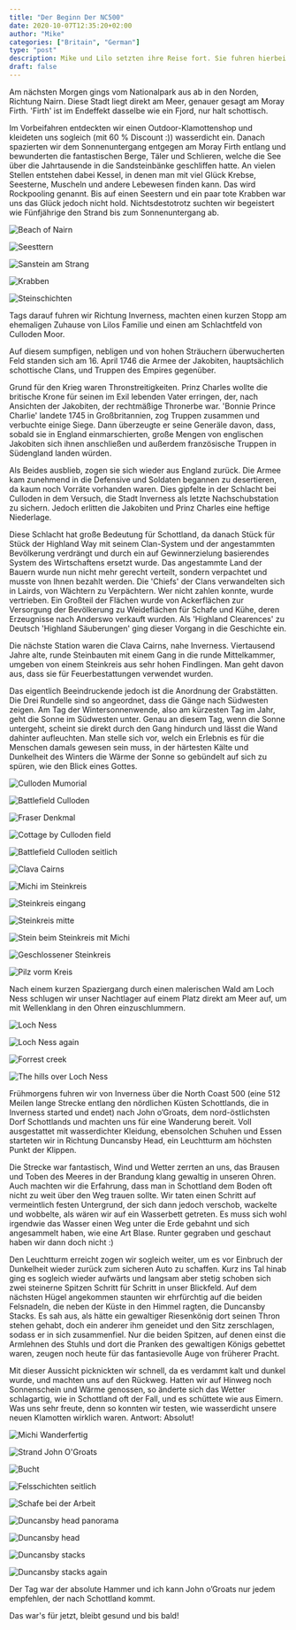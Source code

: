 ```yaml
---
title: "Der Beginn Der NC500"
date: 2020-10-07T12:35:20+02:00
author: "Mike"
categories: ["Britain", "German"]
type: "post"
description: Mike und Lilo setzten ihre Reise fort. Sie fuhren hierbei weiter in den Norden und gelangten dadurch an den nord-östlichsten Punkt Schottlands. 
draft: false
---
```



Am nächsten Morgen gings vom Nationalpark aus ab in den Norden, Richtung Nairn. Diese Stadt liegt direkt am Meer, genauer gesagt am Moray Firth. 'Firth' ist im Endeffekt dasselbe wie ein Fjord, nur halt schottisch.

Im Vorbeifahren entdeckten wir einen Outdoor-Klamottenshop und kleideten uns sogleich (mit 60 % Discount :)) wasserdicht ein. Danach spazierten wir dem Sonnenuntergang entgegen am Moray Firth entlang und bewunderten die fantastischen Berge, Täler und Schlieren, welche die See über die Jahrtausende in die Sandsteinbänke geschliffen hatte. An vielen Stellen entstehen dabei Kessel, in denen man mit viel Glück Krebse, Seesterne, Muscheln und andere Lebewesen finden kann. Das wird Rockpooling genannt. Bis auf einen Seestern und ein paar tote Krabben war uns das Glück jedoch nicht hold. Nichtsdestotrotz suchten wir begeistert wie Fünfjährige den Strand bis zum Sonnenuntergang ab.


<div class="swiper-container"><div class="swiper-wrapper"><div class="swiper-slide">

![Beach of Nairn](38.jpg)

</div><div class="swiper-slide">

![Seesttern](39.jpg)

</div><div class="swiper-slide">

![Sanstein am Strang](40.jpg)

</div><div class="swiper-slide">

![Krabben](41.jpg)

</div><div class="swiper-slide">

![Steinschichten](42.jpg)

</div></div><div class="swiper-button-prev"></div><div class="swiper-button-next"></div></div>


Tags darauf fuhren wir Richtung Inverness, machten einen kurzen Stopp am ehemaligen Zuhause von Lilos Familie und einen am Schlachtfeld von Culloden Moor. 

Auf diesem sumpfigen, nebligen und von hohen Sträuchern überwucherten Feld standen sich am 16. April 1746 die Armee der Jakobiten, hauptsächlich schottische Clans, und Truppen des Empires gegenüber.

Grund für den Krieg waren Thronstreitigkeiten. Prinz Charles wollte die britische Krone für seinen im Exil lebenden Vater erringen, der, nach Ansichten der Jakobiten, der rechtmäßige Thronerbe war. 'Bonnie Prince Charlie' landete 1745 in Großbritannien, zog Truppen zusammen und verbuchte einige Siege. Dann überzeugte er seine Generäle davon, dass, sobald sie in England einmarschierten, große Mengen von englischen Jakobiten sich ihnen anschließen und außerdem französische Truppen in Südengland landen würden.

Als Beides ausblieb, zogen sie sich wieder aus England zurück. Die Armee kam zunehmend in die Defensive und Soldaten begannen zu desertieren, da kaum noch Vorräte vorhanden waren. Dies gipfelte in der Schlacht bei Culloden in dem Versuch, die Stadt Inverness als letzte Nachschubstation zu sichern. Jedoch erlitten die Jakobiten und Prinz Charles eine heftige Niederlage.

Diese Schlacht hat große Bedeutung für Schottland, da danach Stück für Stück der Highland Way mit seinem Clan-System und der angestammten Bevölkerung verdrängt und durch ein auf Gewinnerzielung basierendes System des Wirtschaftens ersetzt wurde. Das angestammte Land der Bauern wurde nun nicht mehr gerecht verteilt, sondern verpachtet und musste von Ihnen bezahlt werden. Die 'Chiefs' der Clans verwandelten sich in Lairds, von Wächtern zu Verpächtern. Wer nicht zahlen konnte, wurde vertrieben.
Ein Großteil der Flächen wurde von Ackerflächen zur Versorgung der Bevölkerung zu Weideflächen für Schafe und Kühe, deren Erzeugnisse nach Anderswo verkauft wurden. Als 'Highland Clearences' zu Deutsch 'Highland Säuberungen' ging dieser Vorgang in die Geschichte ein.

Die nächste Station waren die Clava Cairns, nahe Inverness. Viertausend Jahre alte, runde Steinbauten mit einem Gang in die runde Mittelkammer, umgeben von einem Steinkreis aus sehr hohen Findlingen. Man geht davon aus, dass sie für Feuerbestattungen verwendet wurden.

Das eigentlich Beeindruckende jedoch ist die Anordnung der Grabstätten. Die Drei Rundelle sind so angeordnet, dass die Gänge nach Südwesten zeigen. Am Tag der Wintersonnenwende, also am kürzesten Tag im Jahr, geht die Sonne im Südwesten unter.
Genau an diesem Tag, wenn die Sonne untergeht, scheint sie direkt durch den Gang hindurch und lässt die Wand dahinter aufleuchten. Man stelle sich vor, welch ein Erlebnis es für die Menschen damals gewesen sein muss, in der härtesten Kälte und Dunkelheit des Winters die Wärme der Sonne so gebündelt auf sich zu spüren, wie den Blick eines Gottes.


<div class="swiper-container"><div class="swiper-wrapper"><div class="swiper-slide">

![Culloden Mumorial](51.jpg)

</div><div class="swiper-slide">

![Battlefield Culloden](52.jpg)

</div><div class="swiper-slide">

![Fraser Denkmal](53.jpg)

</div><div class="swiper-slide">

![Cottage by Culloden field](54.jpg)

</div><div class="swiper-slide">

![Battlefield Culloden seitlich](55.jpg)

</div><div class="swiper-slide">

![Clava Cairns](56.jpg)

</div><div class="swiper-slide">

![Michi im Steinkreis](57.jpg)

</div><div class="swiper-slide">

![Steinkreis eingang](58.jpg)

</div><div class="swiper-slide">

![Steinkreis mitte](59.jpg)

</div><div class="swiper-slide">

![Stein beim Steinkreis mit Michi](60.jpg)

</div><div class="swiper-slide">

![Geschlossener Steinkreis](61.jpg)

</div><div class="swiper-slide">

![Pilz vorm Kreis](62.jpg)

</div></div><div class="swiper-button-prev"></div><div class="swiper-button-next"></div></div>


Nach einem kurzen Spaziergang durch einen malerischen Wald am Loch Ness schlugen wir unser Nachtlager auf einem Platz direkt am Meer auf, um mit Wellenklang in den Ohren einzuschlummern.


<div class="swiper-container"><div class="swiper-wrapper"><div class="swiper-slide">

![Loch Ness](34.jpg)

</div><div class="swiper-slide">

![Loch Ness again](35.jpg)

</div><div class="swiper-slide">

![Forrest creek](36.jpg)

</div><div class="swiper-slide">

![The hills over Loch Ness](37.jpg)

</div></div><div class="swiper-button-prev"></div><div class="swiper-button-next"></div></div>


Frühmorgens fuhren wir von Inverness über die North Coast 500 (eine 512 Meilen lange Strecke entlang den nördlichen Küsten Schottlands, die in Inverness started und endet) nach John o’Groats, dem nord-östlichsten Dorf Schottlands und machten uns für eine Wanderung bereit. Voll ausgestattet mit wasserdichter Kleidung, ebensolchen Schuhen und Essen starteten wir in Richtung Duncansby Head, ein Leuchtturm am höchsten Punkt der Klippen.

Die Strecke war fantastisch, Wind und Wetter zerrten an uns, das Brausen und Toben des Meeres in der Brandung klang gewaltig in unseren Ohren. Auch machten wir die Erfahrung, dass man in Schottland dem Boden oft nicht zu weit über den Weg trauen sollte. Wir taten einen Schritt auf vermeintlich festen Untergrund, der sich dann jedoch verschob, wackelte und wobbelte, als wären wir auf ein Wasserbett getreten. Es muss sich wohl irgendwie das Wasser einen Weg unter die Erde gebahnt und sich angesammelt haben, wie eine Art Blase. Runter gegraben und geschaut haben wir dann doch nicht :)

Den Leuchtturm erreicht zogen wir sogleich weiter, um es vor Einbruch der Dunkelheit wieder zurück zum sicheren Auto zu schaffen. Kurz ins Tal hinab ging es sogleich wieder aufwärts und langsam aber stetig schoben sich zwei steinerne Spitzen Schritt für Schritt in unser Blickfeld. Auf dem nächsten Hügel angekommen staunten wir ehrfürchtig auf die beiden Felsnadeln, die neben der Küste in den Himmel ragten, die Duncansby Stacks.
Es sah aus, als hätte ein gewaltiger Riesenkönig dort seinen Thron stehen gehabt, doch ein anderer ihm geneidet und den Sitz zerschlagen, sodass er in sich zusammenfiel. Nur die beiden Spitzen, auf denen einst die Armlehnen des Stuhls und dort die Pranken des gewaltigen Königs gebettet waren, zeugen noch heute für das fantasievolle Auge von früherer Pracht.

Mit dieser Aussicht picknickten wir schnell, da es verdammt kalt und dunkel wurde, und machten uns auf den Rückweg. Hatten wir auf Hinweg noch Sonnenschein und Wärme genossen, so änderte sich das Wetter schlagartig, wie in Schottland oft der Fall, und es schüttete wie aus Eimern. Was uns sehr freute, denn so konnten wir testen, wie wasserdicht unsere neuen Klamotten wirklich waren. Antwort: Absolut!


<div class="swiper-container"><div class="swiper-wrapper"><div class="swiper-slide">

![Michi Wanderfertig](43.jpg)

</div><div class="swiper-slide">

![Strand John O'Groats](44.jpg)

</div><div class="swiper-slide">

![Bucht](45.jpg)

</div><div class="swiper-slide">

![Felsschichten seitlich](46.jpg)

</div><div class="swiper-slide">

![Schafe bei der Arbeit](47.jpg)

</div><div class="swiper-slide">

![Duncansby head panorama](0.jpg)

</div><div class="swiper-slide">

![Duncansby head](48.jpg)

</div><div class="swiper-slide">

![Duncansby stacks](49.jpg)

</div><div class="swiper-slide">

![Duncansby stacks again](50.jpg)

</div></div><div class="swiper-button-prev"></div><div class="swiper-button-next"></div></div>


Der Tag war der absolute Hammer und ich kann John o’Groats nur jedem empfehlen, der nach Schottland kommt.

Das war's für jetzt, bleibt gesund und bis bald!

